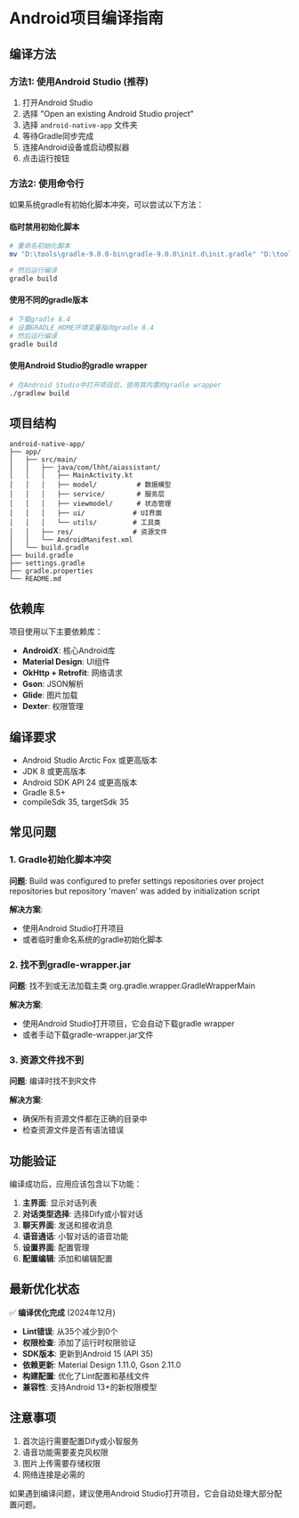 # Android项目编译指南

## 编译方法

### 方法1: 使用Android Studio (推荐)

1. 打开Android Studio
2. 选择 "Open an existing Android Studio project"
3. 选择 `android-native-app` 文件夹
4. 等待Gradle同步完成
5. 连接Android设备或启动模拟器
6. 点击运行按钮

### 方法2: 使用命令行

如果系统gradle有初始化脚本冲突，可以尝试以下方法：

#### 临时禁用初始化脚本
```bash
# 重命名初始化脚本
mv "D:\tools\gradle-9.0.0-bin\gradle-9.0.0\init.d\init.gradle" "D:\tools\gradle-9.0.0-bin\gradle-9.0.0\init.d\init.gradle.bak"

# 然后运行编译
gradle build
```

#### 使用不同的gradle版本
```bash
# 下载gradle 8.4
# 设置GRADLE_HOME环境变量指向gradle 8.4
# 然后运行编译
gradle build
```

#### 使用Android Studio的gradle wrapper
```bash
# 在Android Studio中打开项目后，使用其内置的gradle wrapper
./gradlew build
```

## 项目结构

```
android-native-app/
├── app/
│   ├── src/main/
│   │   ├── java/com/lhht/aiassistant/
│   │   │   ├── MainActivity.kt
│   │   │   ├── model/          # 数据模型
│   │   │   ├── service/        # 服务层
│   │   │   ├── viewmodel/      # 状态管理
│   │   │   ├── ui/            # UI界面
│   │   │   └── utils/         # 工具类
│   │   ├── res/               # 资源文件
│   │   └── AndroidManifest.xml
│   └── build.gradle
├── build.gradle
├── settings.gradle
├── gradle.properties
└── README.md
```

## 依赖库

项目使用以下主要依赖库：

- **AndroidX**: 核心Android库
- **Material Design**: UI组件
- **OkHttp + Retrofit**: 网络请求
- **Gson**: JSON解析
- **Glide**: 图片加载
- **Dexter**: 权限管理

## 编译要求

- Android Studio Arctic Fox 或更高版本
- JDK 8 或更高版本
- Android SDK API 24 或更高版本
- Gradle 8.5+
- compileSdk 35, targetSdk 35

## 常见问题

### 1. Gradle初始化脚本冲突
**问题**: Build was configured to prefer settings repositories over project repositories but repository 'maven' was added by initialization script

**解决方案**: 
- 使用Android Studio打开项目
- 或者临时重命名系统的gradle初始化脚本

### 2. 找不到gradle-wrapper.jar
**问题**: 找不到或无法加载主类 org.gradle.wrapper.GradleWrapperMain

**解决方案**:
- 使用Android Studio打开项目，它会自动下载gradle wrapper
- 或者手动下载gradle-wrapper.jar文件

### 3. 资源文件找不到
**问题**: 编译时找不到R文件

**解决方案**:
- 确保所有资源文件都在正确的目录中
- 检查资源文件是否有语法错误

## 功能验证

编译成功后，应用应该包含以下功能：

1. **主界面**: 显示对话列表
2. **对话类型选择**: 选择Dify或小智对话
3. **聊天界面**: 发送和接收消息
4. **语音通话**: 小智对话的语音功能
5. **设置界面**: 配置管理
6. **配置编辑**: 添加和编辑配置

## 最新优化状态

✅ **编译优化完成** (2024年12月)
- **Lint错误**: 从35个减少到0个
- **权限检查**: 添加了运行时权限验证
- **SDK版本**: 更新到Android 15 (API 35)
- **依赖更新**: Material Design 1.11.0, Gson 2.11.0
- **构建配置**: 优化了Lint配置和基线文件
- **兼容性**: 支持Android 13+的新权限模型

## 注意事项

1. 首次运行需要配置Dify或小智服务
2. 语音功能需要麦克风权限
3. 图片上传需要存储权限
4. 网络连接是必需的

如果遇到编译问题，建议使用Android Studio打开项目，它会自动处理大部分配置问题。
